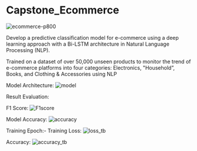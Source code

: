 # Capstone_Ecommerce
![ecommerce-p800](https://github.com/user-attachments/assets/d8eb2258-6f5c-4d9e-a8af-ee40fbadc54e)

Develop a predictive classification model for e-commerce using a deep learning approach with a Bi-LSTM architecture in Natural Language Processing (NLP).

Trained on a dataset of over 50,000 unseen products to monitor the trend of e-commerce platforms into four categories: Electronics, "Household”, 
Books, and Clothing & Accessories using NLP 

Model Architecture: 
![model](https://github.com/user-attachments/assets/a90727cd-5c15-4f69-aacb-6bbfeded15f7)

Result Evaluation: 

F1 Score:
![F1score](https://github.com/user-attachments/assets/63a3646a-c267-47d5-bdac-6b39748275b9)

Model Accuracy: 
![accuracy](https://github.com/user-attachments/assets/63c96394-46ac-49f7-8cf6-1f023349af8b)

Training Epoch:- 
Training Loss:
![loss_tb](https://github.com/user-attachments/assets/a5268280-22cc-4a80-a1ca-d1afb23e87dd)

Accuracy: 
![accuracy_tb](https://github.com/user-attachments/assets/83aa2dfc-c8ec-4e8b-82a4-07233972085c)


